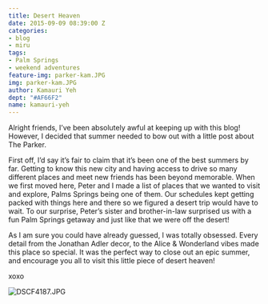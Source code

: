 ```yaml
---
title: Desert Heaven
date: 2015-09-09 08:39:00 Z
categories:
- blog
- miru
tags:
- Palm Springs
- weekend adventures
feature-img: parker-kam.JPG
img: parker-kam.JPG
author: Kamauri Yeh
dept: "#AF66F2"
name: kamauri-yeh
---
```


Alright friends, I’ve been absolutely awful at keeping up with this blog! However, I decided that summer needed to bow out with a little post about The Parker.

First off, I’d say it’s fair to claim that it’s been one of the best summers by far. Getting to know this new city and having access to drive so many different places and meet new friends has been beyond memorable. When we first moved here, Peter and I made a list of places that we wanted to visit and explore, Palms Springs being one of them. Our schedules kept getting packed with things here and there so we figured a desert trip would have to wait. To our surprise, Peter’s sister and brother-in-law surprised us with a fun Palm Springs getaway and just like that we were off the desert!

As I am sure you could have already guessed, I was totally obsessed. Every detail from the Jonathan Adler decor, to the Alice & Wonderland vibes made this place so special. It was the perfect way to close out an epic summer, and encourage you all to visit this little piece of desert heaven!

xoxo

![DSCF4187.JPG](/uploads/DSCF4187.JPG)
